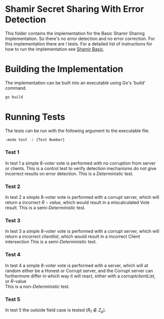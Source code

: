 # Shamir Secret Sharing With Error Detection
This folder contains the implementation for the Basic Shamir Sharing Implementation. So there's no error detection and no error correction.
For this implementation there are ! tests. For a detailed list of instructions for how to run the implementation see [Shamir Basic](../ShamirBasic/README.md).

# Building the Implementation
The implementation can be built into an executable using Go's 'build' command.
```cmd
go build
```

# Running Tests
The tests can be run with the following argument to the executable file.
```cmd
-mode test -i {Test Number}
```

### Test 1
In test 1 a simple 8-voter vote is performed with no corruption from server or clients. This is a control test to verify detection mechanisms do not give incorrect results on error detection. This is a *Deterministic* test.

### Test 2

In test 2 a simple 8-voter vote is performed with a corrupt server, which will return a incorrect $R-value$, which would result in a miscalculated Vote result.
This is a semi-*Deterministic* test.

### Test 3

In test 3  a simple 8-voter vote is performed with a corrupt server, which will return a incorrect $client list$, which would result in a incorrect Client intersection
This is a semi-*Deterministic* test.

### Test 4

In test 4 a simple 8-voter vote is performed with a server, which will at random either be a Honest or Corrupt server, and the Corrupt server can furthermore differ in which way it will react, either with a $corrupt clientList$, or $R$-value  
This is a non-*Deterministic* test.

### Test 5
In test 5 the outside field case is tested ($R_1\notin Z_p$).
